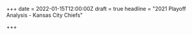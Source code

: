 +++
date = 2022-01-15T12:00:00Z
draft = true
headline = "2021 Playoff Analysis - Kansas City Chiefs"

+++
